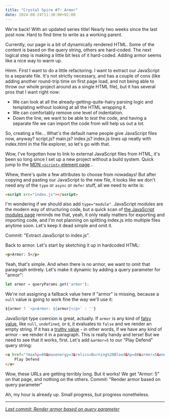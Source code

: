 ```yaml
---
title: "Crystal Spire #7: Armor"
date: 2024-08-24T11:30:00+02:00
---
```


We're back! With an updated series title! Nearly two weeks since the last post now. Hard to find time to write as a working parent.

Currently, our page is a bit of dynamically rendered HTML. Some of the content is based on the query string, others are hard-coded. The next logical step is making a little bit less of it hard-coded. Adding armor seems like a nice way to warm up.

Hmm. First I want to do a little refactoring. I want to extract our JavaScript to a separate file. It's not strictly necessary, and has a couple of cons (like adding another round-trip time on first page load, and not being able to throw our whole project around as a single HTML file), but it has several pros that I want right now:
- We can look at all the already-getting-quite-hairy parsing logic and templating without looking at all the HTML wrapping it.
- We can comfortably remove one level of indentation.
- Down the line, we want to be able to _test_ the code, and having a separate file we can import the code from will help us out a lot.

So, creating a file... What's the default name people give JavaScript files now, anyway? script.js? main.js? index.js? index.js lines up neatly with index.html in the file explorer, so let's go with that.

Wow, I've forgotten how to link to external JavaScript files from HTML, it's been so long since I set up a new project without a build system. Quick jump to the [MDN `<script>` element page](https://developer.mozilla.org/en-US/docs/Web/HTML/Element/script)...

Whew, there's quite a few attributes to choose from nowadays! But after copying and pasting our JavaScript to the new file, it looks like we don't need any of the `type` or `async` or `defer` stuff, all we need to write is:

```html
<script src="index.js"></script>
```

I'm wondering if we should also add `type="module"`. JavaScript modules are the modern way of structuring code, but a quick scan of [the JavaScript modules page](https://developer.mozilla.org/en-US/docs/Web/JavaScript/Guide/Modules) reminds me that, yeah, it only really matters for exporting and importing code, and I'm not planning on splitting index.js into multiple files anytime soon. Let's keep it dead simple and omit it.

Commit: "Extract JavaScript to index.js".

Back to armor. Let's start by sketching it up in hardcoded HTML:

```html
<p>Armor: 5</p>
```

Yeah, that's simple. And when there is no armor, we want to omit that paragraph entirely. Let's make it dynamic by adding a query parameter for "armor":

```js
let armor = queryParams.get('armor');
```

We're not assigning a fallback value here if "armor" is missing, because a `null` value is going to work fine the way we'll use it:

```js
${armor ? `<p>Armor: ${armor}</p>` : ''}
```

JavaScript type coercion is great, actually. If `armor` is any kind of [falsy value](https://developer.mozilla.org/en-US/docs/Glossary/Falsy), like `null`, `undefined`, or `0`, it evaluates to `false` and we render an empty string. If it has a [truthy value](https://developer.mozilla.org/en-US/docs/Glossary/Truthy) - in other words, if we have any kind of armor - we render it in a paragraph. This is really handy and terse! But we need to see that it works, first. Let's add `&armor=5` to our "Play Defend" query string:

```html
<a href="?maxhp=80&maxenergy=3&relics=Burning%20Blood&hp=80&armor=5&energy=2&hand=Bash,Defend,Defend,Strike&draw=Defend,Strike,Strike,Strike,Strike&discard=Defend">
    Play Defend
</a>
```

Wow, these URLs are getting terribly long. But it works! We get "Armor: 5" on that page, and nothing on the others. Commit: "Render armor based on query parameter"

Ah, my hour is already up. Small progress, but progress nonetheless.

---

_[Last commit: Render armor based on query parameter](https://codeberg.org/cvennevik/crystal-spire/src/commit/bc434acde371050735ad5e59736efdcb6ca71861/)_